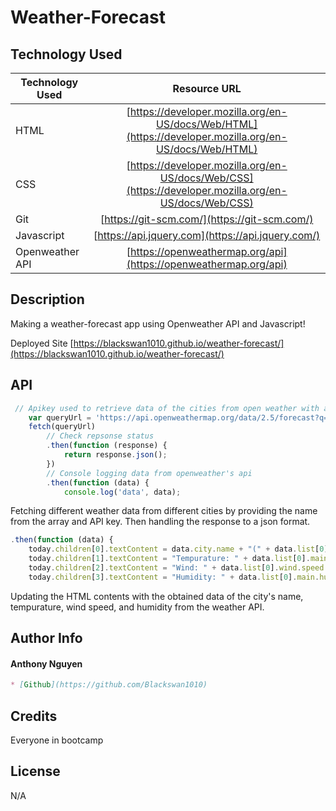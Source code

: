 # Weather-Forecast

## Technology Used

| Technology Used         | Resource URL           | 
| ------------- |:-------------:| 
| HTML    | [https://developer.mozilla.org/en-US/docs/Web/HTML](https://developer.mozilla.org/en-US/docs/Web/HTML) | 
| CSS     | [https://developer.mozilla.org/en-US/docs/Web/CSS](https://developer.mozilla.org/en-US/docs/Web/CSS)      |   
| Git | [https://git-scm.com/](https://git-scm.com/)     | 
| Javascript | [https://api.jquery.com](https://api.jquery.com/)  |
| Openweather API | [https://openweathermap.org/api](https://openweathermap.org/api) |

## Description

Making a weather-forecast app using Openweather API and Javascript!

Deployed Site [https://blackswan1010.github.io/weather-forecast/](https://blackswan1010.github.io/weather-forecast/)

## API
```js
 // Apikey used to retrieve data of the cities from open weather with an additional query parameter
    var queryUrl = 'https://api.openweathermap.org/data/2.5/forecast?q=' + cities[i] + '&appid=' + apiKey + "&units=imperial";
    fetch(queryUrl)
        // Check repsonse status
        .then(function (response) {
            return response.json();
        })
        // Console logging data from openweather's api
        .then(function (data) {
            console.log('data', data);
```
Fetching different weather data from different cities by providing the name from the array and API key. Then handling the response to a json format.

```js
.then(function (data) {
    today.children[0].textContent = data.city.name + "(" + data.list[0].dt_txt + ")";
    today.children[1].textContent = "Tempurature: " + data.list[0].main.temp + "\u00B0F";
    today.children[2].textContent = "Wind: " + data.list[0].wind.speed + " MPH";
    today.children[3].textContent = "Humidity: " + data.list[0].main.humidity + " %";

```
Updating the HTML contents with the obtained data of the city's name, tempurature, wind speed, and humidity from the weather API.

## Author Info

#### Anthony Nguyen
```md
* [Github](https://github.com/Blackswan1010)
```

## Credits

Everyone in bootcamp

## License

N/A
